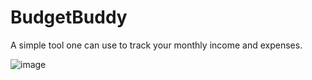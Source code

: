 # BudgetBuddy
A simple tool one can use to track your monthly income and expenses.

![image](https://github.com/cjwsugden/BudgetBuddy/assets/61291676/be526da9-b02e-4f92-960a-f9c91f23d26e)
